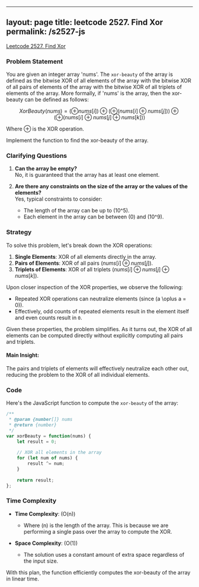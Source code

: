 
---
layout: page
title: leetcode 2527. Find Xor
permalink: /s2527-js
---
[Leetcode 2527. Find Xor](https://algoadvance.github.io/algoadvance/l2527)
### Problem Statement

You are given an integer array 'nums'. The `xor-beauty` of the array is defined as the bitwise XOR of all elements of the array with the bitwise XOR of all pairs of elements of the array with the bitwise XOR of all triplets of elements of the array. More formally, if 'nums' is the array, then the xor-beauty can be defined as follows:

$$ XorBeauty(nums) = ( \oplus nums[i] ) \oplus ( \oplus (nums[i] \oplus nums[j]) ) \oplus ( \oplus (nums[i] \oplus nums[j] \oplus nums[k]) ) $$

Where $\oplus$ is the XOR operation.

Implement the function to find the xor-beauty of the array.

### Clarifying Questions

1. **Can the array be empty?**  
   No, it is guaranteed that the array has at least one element.

2. **Are there any constraints on the size of the array or the values of the elements?**  
   Yes, typical constraints to consider:
   - The length of the array can be up to \(10^5\).
   - Each element in the array can be between \(0\) and \(10^9\).

### Strategy

To solve this problem, let's break down the XOR operations:

1. **Single Elements**: XOR of all elements directly in the array.
2. **Pairs of Elements**: XOR of all pairs $(nums[i] \oplus nums[j])$.
3. **Triplets of Elements**: XOR of all triplets $(nums[i] \oplus nums[j] \oplus nums[k])$.

Upon closer inspection of the XOR properties, we observe the following:
- Repeated XOR operations can neutralize elements (since \(a \oplus a = 0\)).
- Effectively, odd counts of repeated elements result in the element itself and even counts result in `0`.

Given these properties, the problem simplifies. As it turns out, the XOR of all elements can be computed directly without explicitly computing all pairs and triplets.

#### Main Insight:
The pairs and triplets of elements will effectively neutralize each other out, reducing the problem to the XOR of all individual elements.

### Code

Here's the JavaScript function to compute the `xor-beauty` of the array:

```javascript
/**
 * @param {number[]} nums
 * @return {number}
 */
var xorBeauty = function(nums) {
    let result = 0;
    
    // XOR all elements in the array
    for (let num of nums) {
        result ^= num;
    }
    
    return result;
};
```

### Time Complexity

- **Time Complexity**: \(O(n)\)
  - Where \(n\) is the length of the array. This is because we are performing a single pass over the array to compute the XOR.

- **Space Complexity**: \(O(1)\)
  - The solution uses a constant amount of extra space regardless of the input size.

With this plan, the function efficiently computes the xor-beauty of the array in linear time.